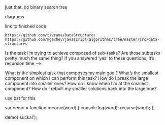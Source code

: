 just that.  oo binary search tree  
  
diagrams  
  
link to finished code  

	https://github.com/tivrama/DataStructures
	https://github.com/mgechev/javascript-algorithms/tree/master/src/data-structures

Is the task I’m trying to achieve composed of sub-tasks?
Are those subtasks pretty much the same thing?
If you answered ‘yes’ to these questions, it’s recursion time -->

What is the simplest task that composes my main goal?
What’s the smallest component on which I can perform this task?
How do I break the large component into smaller ones?
How do I know when I’m at the smallest component?
How do I rebuilt my smaller solutions back into the large one?

use bst for this

var demo = function recurse(word) {
    console.log(word);
    recurse(word);
};

demo('sucka!');